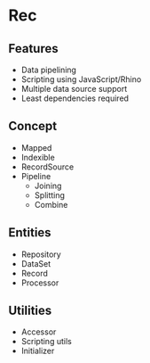 Rec
======

## Features

 - Data pipelining
 - Scripting using JavaScript/Rhino
 - Multiple data source support
 - Least dependencies required

## Concept

 - Mapped
 - Indexible
 - RecordSource
 - Pipeline
   - Joining
   - Splitting
   - Combine

## Entities

 - Repository
 - DataSet
 - Record
 - Processor

## Utilities

 - Accessor
 - Scripting utils
 - Initializer

